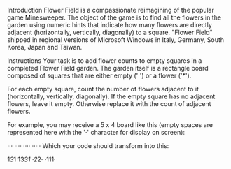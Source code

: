 Introduction
Flower Field is a compassionate reimagining of the popular game Minesweeper. The object of the game is to find all the flowers in the garden using numeric hints that indicate how many flowers are directly adjacent (horizontally, vertically, diagonally) to a square. "Flower Field" shipped in regional versions of Microsoft Windows in Italy, Germany, South Korea, Japan and Taiwan.

Instructions
Your task is to add flower counts to empty squares in a completed Flower Field garden. The garden itself is a rectangle board composed of squares that are either empty (' ') or a flower ('*').

For each empty square, count the number of flowers adjacent to it (horizontally, vertically, diagonally). If the empty square has no adjacent flowers, leave it empty. Otherwise replace it with the count of adjacent flowers.

For example, you may receive a 5 x 4 board like this (empty spaces are represented here with the '·' character for display on screen):

·*·*·
··*··
··*··
·····
Which your code should transform into this:

1*3*1
13*31
·2*2·
·111·